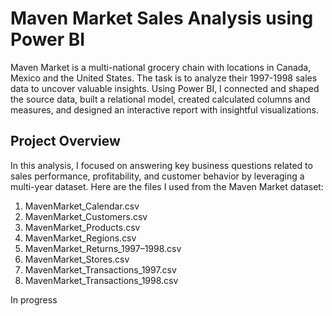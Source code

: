 # Maven Market Sales Analysis using Power BI
Maven Market is a multi-national grocery chain with locations in Canada, Mexico and the United States. The task is to analyze their 1997-1998 sales data to uncover valuable insights. Using Power BI, I connected and shaped the source data, built a relational model, created calculated columns and measures, and designed an interactive report with insightful visualizations.

## Project Overview
In this analysis, I focused on answering key business questions related to sales performance, profitability, and customer behavior by leveraging a multi-year dataset. Here are the files I used from the Maven Market dataset:

1. MavenMarket_Calendar.csv
2. MavenMarket_Customers.csv
3. MavenMarket_Products.csv
4.  MavenMarket_Regions.csv
5. MavenMarket_Returns_1997–1998.csv
6. MavenMarket_Stores.csv
7. MavenMarket_Transactions_1997.csv
8. MavenMarket_Transactions_1998.csv

In progress
